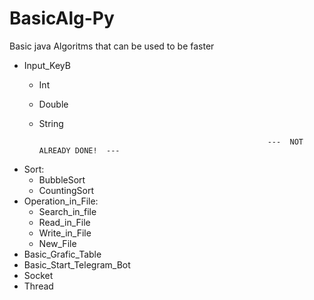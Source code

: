 # BasicAlg-Py
Basic java Algoritms that can be used to be faster

  - Input_KeyB
    - Int
    - Double
    - String
                                                            
                                                             ---  NOT ALREADY DONE!  ---
  - Sort:
    - BubbleSort
    - CountingSort
  - Operation_in_File:
    - Search_in_file
    - Read_in_File
    - Write_in_File
    - New_File
  - Basic_Grafic_Table
  - Basic_Start_Telegram_Bot
  - Socket
  - Thread
